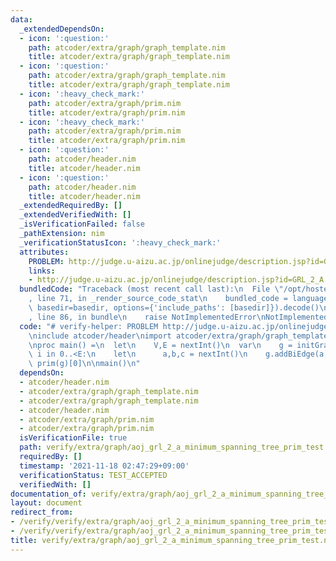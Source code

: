 ```yaml
---
data:
  _extendedDependsOn:
  - icon: ':question:'
    path: atcoder/extra/graph/graph_template.nim
    title: atcoder/extra/graph/graph_template.nim
  - icon: ':question:'
    path: atcoder/extra/graph/graph_template.nim
    title: atcoder/extra/graph/graph_template.nim
  - icon: ':heavy_check_mark:'
    path: atcoder/extra/graph/prim.nim
    title: atcoder/extra/graph/prim.nim
  - icon: ':heavy_check_mark:'
    path: atcoder/extra/graph/prim.nim
    title: atcoder/extra/graph/prim.nim
  - icon: ':question:'
    path: atcoder/header.nim
    title: atcoder/header.nim
  - icon: ':question:'
    path: atcoder/header.nim
    title: atcoder/header.nim
  _extendedRequiredBy: []
  _extendedVerifiedWith: []
  _isVerificationFailed: false
  _pathExtension: nim
  _verificationStatusIcon: ':heavy_check_mark:'
  attributes:
    PROBLEM: http://judge.u-aizu.ac.jp/onlinejudge/description.jsp?id=GRL_2_A
    links:
    - http://judge.u-aizu.ac.jp/onlinejudge/description.jsp?id=GRL_2_A
  bundledCode: "Traceback (most recent call last):\n  File \"/opt/hostedtoolcache/Python/3.10.0/x64/lib/python3.10/site-packages/onlinejudge_verify/documentation/build.py\"\
    , line 71, in _render_source_code_stat\n    bundled_code = language.bundle(stat.path,\
    \ basedir=basedir, options={'include_paths': [basedir]}).decode()\n  File \"/opt/hostedtoolcache/Python/3.10.0/x64/lib/python3.10/site-packages/onlinejudge_verify/languages/nim.py\"\
    , line 86, in bundle\n    raise NotImplementedError\nNotImplementedError\n"
  code: "# verify-helper: PROBLEM http://judge.u-aizu.ac.jp/onlinejudge/description.jsp?id=GRL_2_A\n\
    \ninclude atcoder/header\nimport atcoder/extra/graph/graph_template\nimport atcoder/extra/graph/prim\n\
    \nproc main() =\n  let\n    V,E = nextInt()\n  var\n    g = initGraph(V)\n  for\
    \ i in 0..<E:\n    let\n      a,b,c = nextInt()\n    g.addBiEdge(a,b,c)\n  echo\
    \ prim(g)[0]\n\nmain()\n"
  dependsOn:
  - atcoder/header.nim
  - atcoder/extra/graph/graph_template.nim
  - atcoder/extra/graph/graph_template.nim
  - atcoder/header.nim
  - atcoder/extra/graph/prim.nim
  - atcoder/extra/graph/prim.nim
  isVerificationFile: true
  path: verify/extra/graph/aoj_grl_2_a_minimum_spanning_tree_prim_test.nim
  requiredBy: []
  timestamp: '2021-11-18 02:47:29+09:00'
  verificationStatus: TEST_ACCEPTED
  verifiedWith: []
documentation_of: verify/extra/graph/aoj_grl_2_a_minimum_spanning_tree_prim_test.nim
layout: document
redirect_from:
- /verify/verify/extra/graph/aoj_grl_2_a_minimum_spanning_tree_prim_test.nim
- /verify/verify/extra/graph/aoj_grl_2_a_minimum_spanning_tree_prim_test.nim.html
title: verify/extra/graph/aoj_grl_2_a_minimum_spanning_tree_prim_test.nim
---
```

